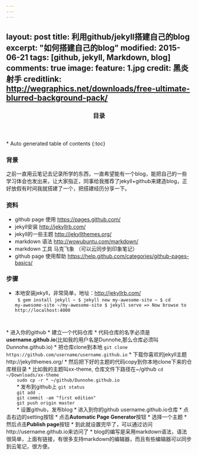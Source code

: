 ```yaml
---
---
---
```

layout: post
title: 利用github/jekyll搭建自己的blog
excerpt: "如何搭建自己的blog"
modified: 2015-06-21
tags: [github, jekyll, Markdown, blog]
comments: true
image:
  feature: 1.jpg
  credit: 黑炎射手
  creditlink: http://wegraphics.net/downloads/free-ultimate-blurred-background-pack/
---
<section id="table-of-contents" class="toc">
  <header>
    <h3>目录</h3>
  </header>
<div id="drawer" markdown="1">
*  Auto generated table of contents
{:toc}
</div>
</section><!-- /#table-of-contents -->

### 背景
<p>之前一直用云笔记去记录所学的东西，一直希望能有一个blog，能把自己的一些学习体会也发出来，让大家指正，同事给我推荐了jekyll+github来建造blog，正好放假有时间我就搭建了一个，把搭建经历分享一下。</p>

### 资料
* github page 使用 https://pages.github.com/
* jekyll安装  http://jekyllrb.com/	
* jekyll的一些主题 http://jekyllthemes.org/
* markdown 语法 http://wowubuntu.com/markdown/
* markdown 工具 马克飞象 （可以云同步到印象笔记）
* github page 使用帮助 https://help.github.com/categories/github-pages-basics/

### 步骤
* 本地安装jekyll，非常简单，地址：http://jekyllrb.com/	
<code> $ gem install jekyll
~ $ jekyll new my-awesome-site
~ $ cd my-awesome-site
~/my-awesome-site $ jekyll serve
 => Now browse to http://localhost:4000
</code> 
* 进入你的github
	* 建立一个代码仓库
	* 代码仓库的名字必须是<b>username.github.io</b>(比如我的用户名是Dunnohe,那么仓库必须叫Dunnohe.github.io)
	* 把仓库clone到本地
	<code>git clone https://github.com/username/username.github.io</code>	
* 下载你喜欢的jekyll主题 http://jekyllthemes.org/
* 然后把下好的主题的代码copy到你本地clone下来的仓库根目录
	* 比如我的主题叫xx-theme, 仓库文件下路径在~/github
	<code>cd ~/Downloads/xx-theme
	sudo cp -r * ~/github/Dunnohe.github.io
	</code>
* 发布到github上
	<code>git status
	git add .
	git commit -am "first edition"
	git push origin master
	</code>
* 设置github，发布blog
	* 进入到你的github username.github.io仓库
	* 点击右边的setting按钮
	* 点击<b>Automatic Page Generator</b>按钮
	* 选择一个主题
	* 然后点击<b>Publish page</b>按钮
* 到此就设置完毕了，可以通过访问http://username.github.io来访问了
* blog的编写是采用markdown语法，语法很简单，上面有链接，有很多支持markdown的编辑器，而且有些编辑器可以同步到云笔记，很方便。
	
